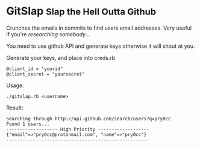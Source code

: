 # GitSlap <small> Slap the Hell Outta Github </small>
Crunches the emails in commits to find users email addresses. Very useful if you're _researching somebody_...

You need to use github API and generate keys otherwise it will shout at you.

Generate your keys, and place into creds.rb

```
@client_id = "yourid"
@client_secret = "yoursecret"
```


Usage:

```
./gitslap.rb <username>
```

Result:

```
Searching through http://api.github.com/search/users?q=pry0cc
Found 1 users...
------------------- High Priority -------------------
{"email"=>"pry0cc@protonmail.com", "name"=>"pry0cc"}
-----------------------------------------------------
```

